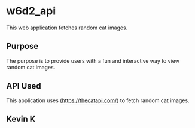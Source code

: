 # w6d2_api

This web application fetches random cat images.

## Purpose

The purpose is to provide users with a fun and interactive way to view random cat images.

## API Used

This application uses (https://thecatapi.com/) to fetch random cat images.

## Kevin K